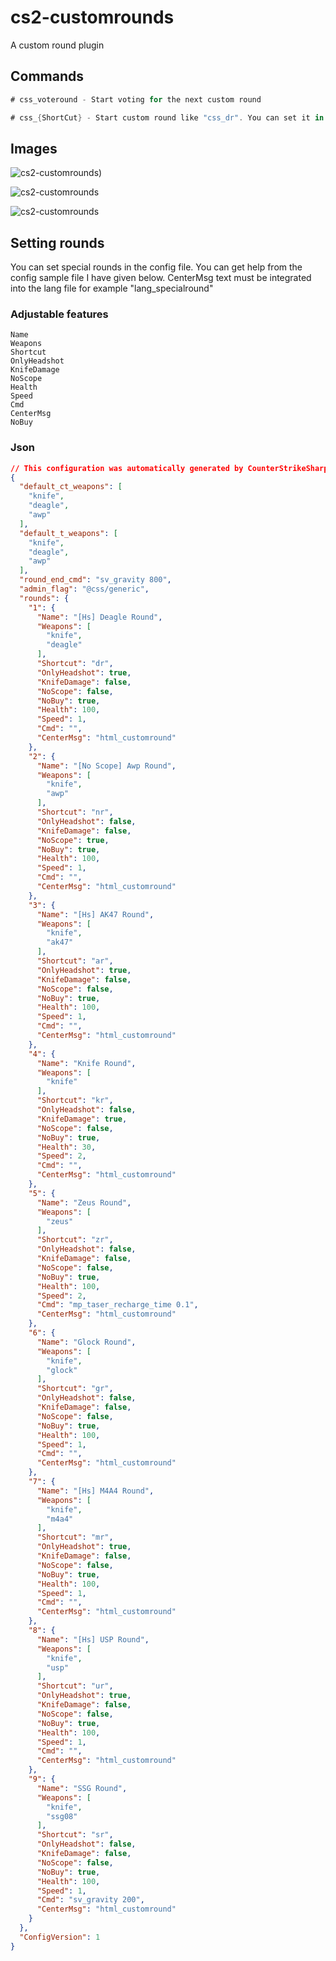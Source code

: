 # cs2-customrounds
A custom round plugin

## Commands
```csharp
# css_voteround - Start voting for the next custom round

# css_{ShortCut} - Start custom round like "css_dr". You can set it in config.
```

## Images

![cs2-customrounds](https://media.discordapp.net/attachments/1210765210982424596/1211110019907584020/Adsz.png?ex=65ed011a&is=65da8c1a&hm=1e5e04741aa94a1e4d70bf9a628e7f1fc3ea23e440db629307dcfa3a974070da&=&format=webp&quality=lossless))

![cs2-customrounds](https://media.discordapp.net/attachments/1210765210982424596/1211110020427817030/awp.png?ex=65ed011a&is=65da8c1a&hm=22cf44d3ec7d46d164d80bc8c8913ae8a8b991508721b23910b549e2164fcf33&=&format=webp&quality=lossless)

![cs2-customrounds](https://media.discordapp.net/attachments/1210765210982424596/1211110020914090024/deagle.png?ex=65ed011a&is=65da8c1a&hm=a9de07321bd3e9143978cc85c48f103adff8568821f9b9d3920666fd4eaecfcb&=&format=webp&quality=lossless)

## Setting rounds
You can set special rounds in the config file. You can get help from the config sample file I have given below.
CenterMsg text must be integrated into the lang file for example "lang_specialround"

### Adjustable features
```
Name
Weapons
Shortcut
OnlyHeadshot
KnifeDamage
NoScope
Health
Speed
Cmd
CenterMsg
NoBuy
```

### Json
```json
// This configuration was automatically generated by CounterStrikeSharp for plugin 'cs2-customrounds', at 2024.02.25 12:48:24
{
  "default_ct_weapons": [
    "knife",
    "deagle",
    "awp"
  ],
  "default_t_weapons": [
    "knife",
    "deagle",
    "awp"
  ],
  "round_end_cmd": "sv_gravity 800",
  "admin_flag": "@css/generic",
  "rounds": {
    "1": {
      "Name": "[Hs] Deagle Round",
      "Weapons": [
        "knife",
        "deagle"
      ],
      "Shortcut": "dr",
      "OnlyHeadshot": true,
      "KnifeDamage": false,
      "NoScope": false,
      "NoBuy": true,
      "Health": 100,
      "Speed": 1,
      "Cmd": "",
      "CenterMsg": "html_customround"
    },
    "2": {
      "Name": "[No Scope] Awp Round",
      "Weapons": [
        "knife",
        "awp"
      ],
      "Shortcut": "nr",
      "OnlyHeadshot": false,
      "KnifeDamage": false,
      "NoScope": true,
      "NoBuy": true,
      "Health": 100,
      "Speed": 1,
      "Cmd": "",
      "CenterMsg": "html_customround"
    },
    "3": {
      "Name": "[Hs] AK47 Round",
      "Weapons": [
        "knife",
        "ak47"
      ],
      "Shortcut": "ar",
      "OnlyHeadshot": true,
      "KnifeDamage": false,
      "NoScope": false,
      "NoBuy": true,
      "Health": 100,
      "Speed": 1,
      "Cmd": "",
      "CenterMsg": "html_customround"
    },
    "4": {
      "Name": "Knife Round",
      "Weapons": [
        "knife"
      ],
      "Shortcut": "kr",
      "OnlyHeadshot": false,
      "KnifeDamage": true,
      "NoScope": false,
      "NoBuy": true,
      "Health": 30,
      "Speed": 2,
      "Cmd": "",
      "CenterMsg": "html_customround"
    },
    "5": {
      "Name": "Zeus Round",
      "Weapons": [
        "zeus"
      ],
      "Shortcut": "zr",
      "OnlyHeadshot": false,
      "KnifeDamage": false,
      "NoScope": false,
      "NoBuy": true,
      "Health": 100,
      "Speed": 2,
      "Cmd": "mp_taser_recharge_time 0.1",
      "CenterMsg": "html_customround"
    },
    "6": {
      "Name": "Glock Round",
      "Weapons": [
        "knife",
        "glock"
      ],
      "Shortcut": "gr",
      "OnlyHeadshot": false,
      "KnifeDamage": false,
      "NoScope": false,
      "NoBuy": true,
      "Health": 100,
      "Speed": 1,
      "Cmd": "",
      "CenterMsg": "html_customround"
    },
    "7": {
      "Name": "[Hs] M4A4 Round",
      "Weapons": [
        "knife",
        "m4a4"
      ],
      "Shortcut": "mr",
      "OnlyHeadshot": true,
      "KnifeDamage": false,
      "NoScope": false,
      "NoBuy": true,
      "Health": 100,
      "Speed": 1,
      "Cmd": "",
      "CenterMsg": "html_customround"
    },
    "8": {
      "Name": "[Hs] USP Round",
      "Weapons": [
        "knife",
        "usp"
      ],
      "Shortcut": "ur",
      "OnlyHeadshot": true,
      "KnifeDamage": false,
      "NoScope": false,
      "NoBuy": true,
      "Health": 100,
      "Speed": 1,
      "Cmd": "",
      "CenterMsg": "html_customround"
    },
    "9": {
      "Name": "SSG Round",
      "Weapons": [
        "knife",
        "ssg08"
      ],
      "Shortcut": "sr",
      "OnlyHeadshot": false,
      "KnifeDamage": false,
      "NoScope": false,
      "NoBuy": true,
      "Health": 100,
      "Speed": 1,
      "Cmd": "sv_gravity 200",
      "CenterMsg": "html_customround"
    }
  },
  "ConfigVersion": 1
}
```



